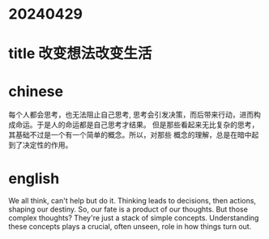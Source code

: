 
# 20240429

# title 改变想法改变生活

# chinese 
每个人都会思考，也无法阻止自己思考, 思考会引发决策，而后带来行动，进而构成命运。于是人的命运都是自己思考才结果。
但是那些看起来无比复杂的思考，其基础不过是一个有一个简单的概念。所以，对那些
概念的理解，总是在暗中起到了决定性的作用。
# english
We all think, can't help but do it. Thinking leads to decisions, then actions, shaping our destiny. So, our fate is a product of our thoughts. But those complex thoughts? They're just a stack of simple concepts. Understanding these concepts plays a crucial, often unseen, role in how things turn out.


